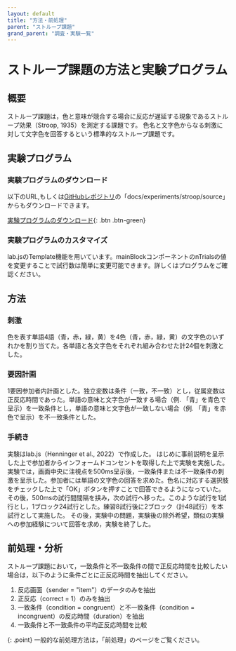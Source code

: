 ```yaml
---
layout: default
title: "方法・前処理"
parent: "ストループ課題"
grand_parent: "調査・実験一覧"
---
```


# ストループ課題の方法と実験プログラム

## 概要

ストループ課題は，色と意味が競合する場合に反応が遅延する現象であるストループ効果（Stroop, 1935）を測定する課題です。
色名と文字色からなる刺激に対して文字色を回答するという標準的なストループ課題です。

## 実験プログラム

### 実験プログラムのダウンロード

以下のURL,もしくは[GitHubレポジトリ](https://github.com/mklab-japan/ope)の「docs/experiments/stroop/source」からもダウンロードできます。

<a href = "./source/stroop_ope_public.json" download>実験プログラムのダウンロード</a>{: .btn .btn-green}

### 実験プログラムのカスタマイズ

lab.jsのTemplate機能を用いています。mainBlockコンポーネントのnTrialsの値を変更することで試行数は簡単に変更可能できます。詳しくはプログラムをご確認ください。

## 方法

### 刺激

色を表す単語4語（青，赤，緑，黄）を4色（青，赤，緑，黄）の文字色のいずれかを割り当てた。各単語と各文字色をそれぞれ組み合わせた計24個を刺激とした。

### 要因計画

1要因参加者内計画とした。独立変数は条件（一致，不一致）とし，従属変数は正反応時間であった。単語の意味と文字色が一致する場合（例. 「青」を青色で呈示）を一致条件とし，単語の意味と文字色が一致しない場合（例. 「青」を赤色で呈示）を不一致条件とした。

### 手続き

実験はlab.js（Henninger et al., 2022）で作成した。
はじめに事前説明を呈示した上で参加者からインフォームドコンセントを取得した上で実験を実施した。実験では，画面中央に注視点を500ms呈示後，一致条件または不一致条件の刺激を呈示した。参加者には単語の文字色の回答を求めた。色名に対応する選択肢をチェックした上で「OK」ボタンを押すことで回答できるようになっていた。その後，500msの試行間間隔を挟み，次の試行へ移った。このような試行を1試行とし，1ブロック24試行とした。練習8試行後に2ブロック（計48試行）を本試行として実施した。
その後，実験中の問題，実験後の除外希望，類似の実験への参加経験について回答を求め，実験を終了した。

## 前処理・分析

ストループ課題において，一致条件と不一致条件の間で正反応時間を比較したい場合は，以下のように条件ごとに正反応時間を抽出してください。

1. 反応画面（sender = "item"）のデータのみを抽出
2. 正反応（correct = 1）のみを抽出
3. 一致条件（condition = congruent）と不一致条件（condition = incongruent）の反応時間（duration）を抽出
4. 一致条件と不一致条件の平均正反応時間を比較

{: .point}
一般的な前処理方法は，「前処理」のページをご覧ください。